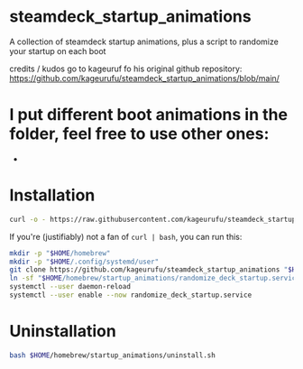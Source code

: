 # steamdeck_startup_animations
A collection of steamdeck startup animations, plus a script to randomize your startup on each boot

credits / kudos go to kageuruf fo his original github repository:
https://github.com/kageurufu/steamdeck_startup_animations/blob/main/

# I put different boot animations in the folder, feel free to use other ones:

* 

# Installation

```sh
curl -o - https://raw.githubusercontent.com/kageurufu/steamdeck_startup_animations/main/install.sh | bash -
```

If you're (justifiably) not a fan of `curl | bash`, you can run this:

```sh
mkdir -p "$HOME/homebrew"
mkdir -p "$HOME/.config/systemd/user"
git clone https://github.com/kageurufu/steamdeck_startup_animations "$HOME/homebrew/startup_animations"
ln -sf "$HOME/homebrew/startup_animations/randomize_deck_startup.service" "$HOME/.config/systemd/user/randomize_deck_startup.service"
systemctl --user daemon-reload
systemctl --user enable --now randomize_deck_startup.service
```

# Uninstallation

```sh
bash $HOME/homebrew/startup_animations/uninstall.sh
